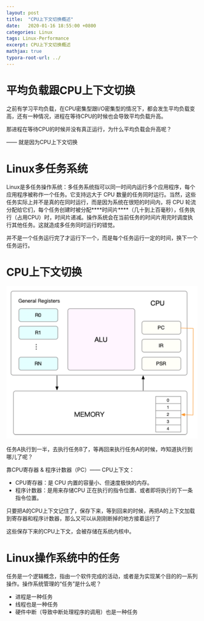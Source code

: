 ```yaml
---
layout: post
title:  "CPU上下文切换概述"
date:   2020-01-16 18:55:00 +0800
categories: Linux
tags: Linux-Performance
excerpt: CPU上下文切换概述
mathjax: true
typora-root-url: ../
---
```


# 平均负载跟CPU上下文切换

之前有学习平均负载，在CPU密集型跟I/O密集型的情况下，都会发生平均负载变高，还有一种情况，进程在等待CPU的时候也会导致平均负载升高。

那进程在等待CPU的时候并没有真正运行，为什么平均负载会升高呢？

—— 就是因为CPU上下文切换

# Linux多任务系统

Linux是多任务操作系统：多任务系统指可以同一时间内运行多个应用程序，每个应用程序被称作一个任务。它支持远大于 CPU 数量的任务同时运行。当然，这些任务实际上并不是真的在同时运行，而是因为系统在很短的时间内，将 CPU 轮流分配给它们，每个任务创建时被分配***\*时间片\****（几十到上百毫秒），任务执行（占用CPU）时，时间片递减。操作系统会在当前任务的时间片用完时调度执行其他任务。这就造成多任务同时运行的错觉。

并不是一个任务运行完了才运行下一个，而是每个任务运行一定的时间，换下一个任务运行。

# CPU上下文切换

![image-20200116163606923](/assets/images/image-20200116163606923.png)

任务A执行到一半，去执行任务B了，等再回来执行任务A的时候，咋知道执行到哪儿了呢？

靠CPU寄存器 & 程序计数器（PC）—— CPU上下文：

* CPU寄存器：是 CPU 内置的容量小、但速度极快的内存。
* 程序计数器：是用来存储CPU 正在执行的指令位置、或者即将执行的下一条指令位置。

只要把A的CPU上下文记住了，保存下来，等到回来的时候，再把A的上下文加载到寄存器和程序计数器，那么又可以从刚刚断掉的地方接着运行了

这些保存下来的CPU上下文，会被存储在系统内核中。

# Linux操作系统中的任务

任务是一个逻辑概念，指由一个软件完成的活动，或者是为实现某个目的的一系列操作。操作系统管理的“任务”是什么呢？

* 进程是一种任务
* 线程也是一种任务
* 硬件中断（导致中断处理程序的调用）也是一种任务